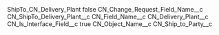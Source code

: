 <?xml version="1.0" encoding="UTF-8"?>
<CustomMetadata xmlns="http://soap.sforce.com/2006/04/metadata" xmlns:xsi="http://www.w3.org/2001/XMLSchema-instance" xmlns:xsd="http://www.w3.org/2001/XMLSchema">
    <label>ShipTo_CN_Delivery_Plant</label>
    <protected>false</protected>
    <values>
        <field>CN_Change_Request_Field_Name__c</field>
        <value xsi:type="xsd:string">CN_ShipTo_Delivery_Plant__c</value>
    </values>
    <values>
        <field>CN_Field_Name__c</field>
        <value xsi:type="xsd:string">CN_Delivery_Plant__c</value>
    </values>
    <values>
        <field>CN_Is_Interface_Field__c</field>
        <value xsi:type="xsd:boolean">true</value>
    </values>
    <values>
        <field>CN_Object_Name__c</field>
        <value xsi:type="xsd:string">CN_Ship_to_Party__c</value>
    </values>
</CustomMetadata>
